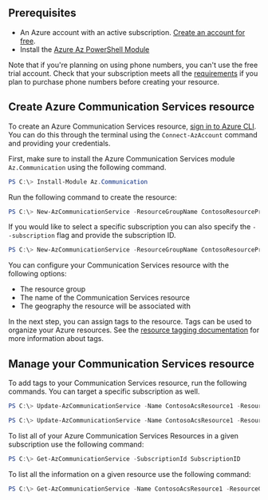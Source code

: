 ## Prerequisites

- An Azure account with an active subscription. [Create an account for free](https://azure.microsoft.com/free/dotnet/).
- Install the [Azure Az PowerShell Module](/powershell/azure/)

Note that if you're planning on using phone numbers, you can't use the free trial account. Check that your subscription meets all the [requirements](../../concepts/telephony/plan-solution.md) if you plan to purchase phone numbers before creating your resource. 

## Create Azure Communication Services resource

To create an Azure Communication Services resource, [sign in to Azure CLI](/cli/azure/authenticate-azure-cli). You can do this through the terminal using the ```Connect-AzAccount``` command and providing your credentials.

First, make sure to install the Azure Communication Services module ```Az.Communication``` using the following command.

```PowerShell
PS C:\> Install-Module Az.Communication
```

Run the following command to create the resource:

```PowerShell
PS C:\> New-AzCommunicationService -ResourceGroupName ContosoResourceProvider1 -Name ContosoAcsResource1 -DataLocation UnitedStates -Location Global
```

If you would like to select a specific subscription you can also specify the ```--subscription``` flag and provide the subscription ID.
```PowerShell
PS C:\> New-AzCommunicationService -ResourceGroupName ContosoResourceProvider1 -Name ContosoAcsResource1 -DataLocation UnitedStates -Location Global -SubscriptionId SubscriptionID
```

You can configure your Communication Services resource with the following options:

* The resource group
* The name of the Communication Services resource
* The geography the resource will be associated with

In the next step, you can assign tags to the resource. Tags can be used to organize your Azure resources. See the [resource tagging documentation](../../../azure-resource-manager/management/tag-resources.md) for more information about tags.

## Manage your Communication Services resource

To add tags to your Communication Services resource, run the following commands. You can target a specific subscription as well.

```PowerShell
PS C:\> Update-AzCommunicationService -Name ContosoAcsResource1 -ResourceGroupName ContosoResourceProvider1 -Tag @{ExampleKey1="ExampleValue1"}

PS C:\> Update-AzCommunicationService -Name ContosoAcsResource1 -ResourceGroupName ContosoResourceProvider1 -Tag @{ExampleKey1="ExampleValue1"} -SubscriptionId SubscriptionID
```

To list all of your Azure Communication Services Resources in a given subscription use the following command:

```PowerShell
PS C:\> Get-AzCommunicationService -SubscriptionId SubscriptionID
```

To list all the information on a given resource use the following command:

```PowerShell
PS C:\> Get-AzCommunicationService -Name ContosoAcsResource1 -ResourceGroupName ContosoResourceProvider1
```
